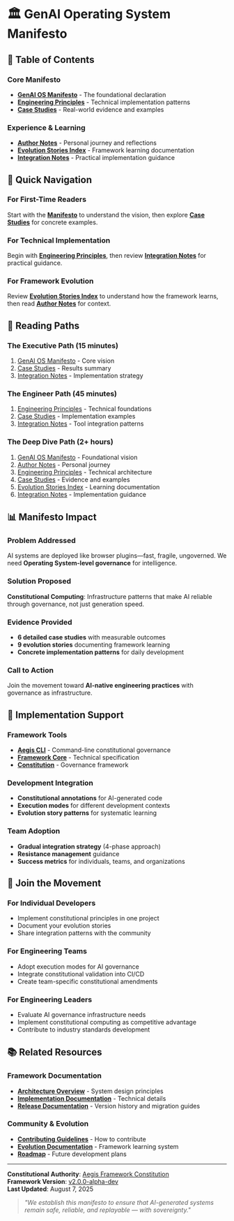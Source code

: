 <!--
@aegisFrameworkVersion: 2.0.0-alpha-dev
@intent: Navigation index for the GenAI Operating System Manifesto documentation
@context: Central hub for manifesto exploration and implementation guidance
@manifestoRef: Primary navigation for manifesto ecosystem
-->

# 🏛️ GenAI Operating System Manifesto

## 📜 Table of Contents

### **Core Manifesto**
- **[GenAI OS Manifesto](./genai-os-manifesto.md)** - The foundational declaration
- **[Engineering Principles](./principles.md)** - Technical implementation patterns
- **[Case Studies](./case-studies.md)** - Real-world evidence and examples

### **Experience & Learning**
- **[Author Notes](./author-notes.md)** - Personal journey and reflections
- **[Evolution Stories Index](./evs-index.md)** - Framework learning documentation
- **[Integration Notes](./integration-notes.md)** - Practical implementation guidance

## 🎯 Quick Navigation

### **For First-Time Readers**
Start with the **[Manifesto](./genai-os-manifesto.md)** to understand the vision, then explore **[Case Studies](./case-studies.md)** for concrete examples.

### **For Technical Implementation**
Begin with **[Engineering Principles](./principles.md)**, then review **[Integration Notes](./integration-notes.md)** for practical guidance.

### **For Framework Evolution**
Review **[Evolution Stories Index](./evs-index.md)** to understand how the framework learns, then read **[Author Notes](./author-notes.md)** for context.

## 🧭 Reading Paths

### **The Executive Path** (15 minutes)
1. [GenAI OS Manifesto](./genai-os-manifesto.md) - Core vision
2. [Case Studies](./case-studies.md#cross-case-analysis) - Results summary
3. [Integration Notes](./integration-notes.md#team-adoption-strategy) - Implementation strategy

### **The Engineer Path** (45 minutes)
1. [Engineering Principles](./principles.md) - Technical foundations
2. [Case Studies](./case-studies.md) - Implementation examples
3. [Integration Notes](./integration-notes.md) - Tool integration patterns

### **The Deep Dive Path** (2+ hours)
1. [GenAI OS Manifesto](./genai-os-manifesto.md) - Foundational vision
2. [Author Notes](./author-notes.md) - Personal journey
3. [Engineering Principles](./principles.md) - Technical architecture
4. [Case Studies](./case-studies.md) - Evidence and examples
5. [Evolution Stories Index](./evs-index.md) - Learning documentation
6. [Integration Notes](./integration-notes.md) - Implementation guidance

## 📊 Manifesto Impact

### **Problem Addressed**
AI systems are deployed like browser plugins—fast, fragile, ungoverned. We need **Operating System-level governance** for intelligence.

### **Solution Proposed**
**Constitutional Computing**: Infrastructure patterns that make AI reliable through governance, not just generation speed.

### **Evidence Provided**
- **6 detailed case studies** with measurable outcomes
- **9 evolution stories** documenting framework learning
- **Concrete implementation patterns** for daily development

### **Call to Action**
Join the movement toward **AI-native engineering practices** with governance as infrastructure.

## 🔧 Implementation Support

### **Framework Tools**
- **[Aegis CLI](../../README.md#installation)** - Command-line constitutional governance
- **[Framework Core](../../framework/framework-core-v2.0.0-alpha-dev.md)** - Technical specification
- **[Constitution](../../CONSTITUTION.md)** - Governance framework

### **Development Integration**
- **Constitutional annotations** for AI-generated code
- **Execution modes** for different development contexts
- **Evolution story patterns** for systematic learning

### **Team Adoption**
- **Gradual integration strategy** (4-phase approach)
- **Resistance management** guidance
- **Success metrics** for individuals, teams, and organizations

## 🌊 Join the Movement

### **For Individual Developers**
- Implement constitutional principles in one project
- Document your evolution stories
- Share integration patterns with the community

### **For Engineering Teams**
- Adopt execution modes for AI governance
- Integrate constitutional validation into CI/CD
- Create team-specific constitutional amendments

### **For Engineering Leaders**
- Evaluate AI governance infrastructure needs
- Implement constitutional computing as competitive advantage
- Contribute to industry standards development

## 📚 Related Resources

### **Framework Documentation**
- **[Architecture Overview](../architecture.md)** - System design principles
- **[Implementation Documentation](../implementation/)** - Technical details
- **[Release Documentation](../releases/)** - Version history and migration guides

### **Community & Evolution**
- **[Contributing Guidelines](../../CONTRIBUTING.md)** - How to contribute
- **[Evolution Documentation](../evolution/)** - Framework learning system
- **[Roadmap](../roadmap/)** - Future development plans

---

**Constitutional Authority**: [Aegis Framework Constitution](../../CONSTITUTION.md)  
**Framework Version**: [v2.0.0-alpha-dev](../../framework/framework-core-v2.0.0-alpha-dev.md)  
**Last Updated**: August 7, 2025

> *"We establish this manifesto to ensure that AI-generated systems remain safe, reliable, and replayable — with sovereignty."*
